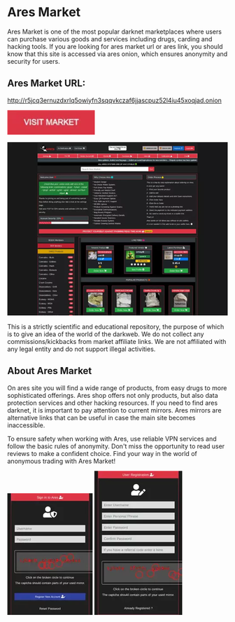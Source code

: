 # Ares Market
Ares Market is one of the most popular darknet marketplaces where users can purchase various goods and services including drugs, carding and hacking tools. If you are looking for ares market url or ares link, you should know that this site is accessed via ares onion, which ensures anonymity and security for users.

## Ares Market URL:

http://r5jcq3ernuzdxrlq5owiyfn3sqqvkczaf6jjascpuz52l4iu45xoqjad.onion

[<img src="/assets/taigregec.webp" width="200">](http://r5jcq3ernuzdxrlq5owiyfn3sqqvkczaf6jjascpuz52l4iu45xoqjad.onion)

<a href="http://r5jcq3ernuzdxrlq5owiyfn3sqqvkczaf6jjascpuz52l4iu45xoqjad.onion"><img src="/assets/fidefi.webp" alt="image" style="max-width: 100%;"><a>

This is a strictly scientific and educational repository, the purpose of which is to give an idea of the world of the darkweb. We do not collect any commissions/kickbacks from market affiliate links. We are not affiliated with any legal entity and do not support illegal activities.

## About Ares Market

On ares site you will find a wide range of products, from easy drugs to more sophisticated offerings. Ares shop offers not only products, but also data protection services and other hacking resources. If you need to find ares darknet, it is important to pay attention to current mirrors. Ares mirrors are alternative links that can be useful in case the main site becomes inaccessible.

To ensure safety when working with Ares, use reliable VPN services and follow the basic rules of anonymity. Don't miss the opportunity to read user reviews to make a confident choice. Find your way in the world of anonymous trading with Ares Market!

<a href="http://r5jcq3ernuzdxrlq5owiyfn3sqqvkczaf6jjascpuz52l4iu45xoqjad.onion"><img src="/assets/postbelre.webp" alt="image" style="max-width: 100%;"><a>  <a href="http://r5jcq3ernuzdxrlq5owiyfn3sqqvkczaf6jjascpuz52l4iu45xoqjad.onion"><img src="/assets/chursubcpond.webp" alt="image" style="max-width: 100%;"><a>
